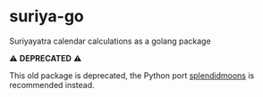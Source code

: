 # suriya-go

Suriyayatra calendar calculations as a golang package

⚠ **DEPRECATED** ⚠

This old package is deprecated, the Python port [splendidmoons](https://github.com/splendidmoons/splendidmoons) is recommended instead.

